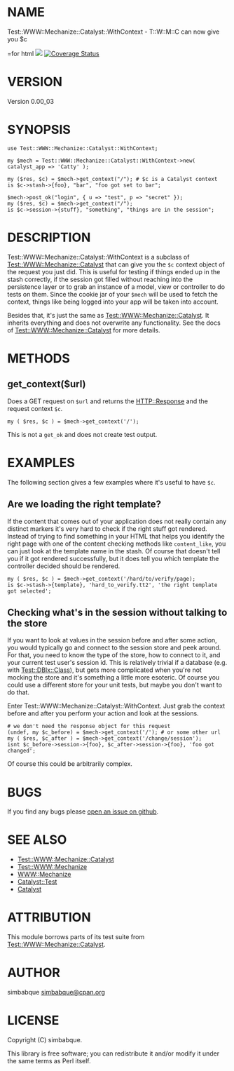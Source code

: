 # NAME

Test::WWW::Mechanize::Catalyst::WithContext - T::W::M::C can now give you $c

<div>
    <p>
    =for html <a href="https://travis-ci.org/simbabque/Test-WWW-Mechanize-Catalyst-WithContext"><img src="https://travis-ci.org/simbabque/Test-WWW-Mechanize-Catalyst-WithContext.svg?branch=master"></a>
    <a href='https://coveralls.io/github/simbabque/Test-WWW-Mechanize-Catalyst-WithContext?branch=master'><img src='https://coveralls.io/repos/github/simbabque/Test-WWW-Mechanize-Catalyst-WithContext/badge.svg?branch=master' alt='Coverage Status' /></a>
    </p>
</div>

# VERSION

Version 0.00\_03

# SYNOPSIS

    use Test::WWW::Mechanize::Catalyst::WithContext;

    my $mech = Test::WWW::Mechanize::Catalyst::WithContext->new( catalyst_app => 'Catty' );

    my ($res, $c) = $mech->get_context("/"); # $c is a Catalyst context
    is $c->stash->{foo}, "bar", "foo got set to bar";

    $mech->post_ok("login", { u => "test", p => "secret" });
    my ($res, $c) = $mech->get_context("/");
    is $c->session->{stuff}, "something", "things are in the session";

# DESCRIPTION

Test::WWW::Mechanize::Catalyst::WithContext is a subclass of [Test::WWW::Mechanize::Catalyst](https://metacpan.org/pod/Test::WWW::Mechanize::Catalyst)
that can give you the `$c` context object of the request you just did. This is useful for
testing if things ended up in the stash correctly, if the session got filled without reaching
into the persistence layer or to grab an instance of a model, view or controller to do tests
on them. Since the cookie jar of your `$mech` will be used to fetch the context, things
like being logged into your app will be taken into account.

Besides that, it's just the same as [Test::WWW::Mechanize::Catalyst](https://metacpan.org/pod/Test::WWW::Mechanize::Catalyst). It inherits everything
and does not overwrite any functionality. See the docs of [Test::WWW::Mechanize::Catalyst](https://metacpan.org/pod/Test::WWW::Mechanize::Catalyst) for
more details.

# METHODS

## get\_context($url)

Does a GET request on `$url` and returns the [HTTP::Response](https://metacpan.org/pod/HTTP::Response) and the request context `$c`.

    my ( $res, $c ) = $mech->get_context('/');

This is not a `get_ok` and does not create test output.

# EXAMPLES

The following section gives a few examples where it's useful to have `$c`.

## Are we loading the right template?

If the content that comes out of your application does not really contain any distinct markers
it's very hard to check if the right stuff got rendered. Instead of trying to find something
in your HTML that helps you identify the right page with one of the content checking methods like
`content_like`, you can just look at the template name in the stash. Of course that doesn't tell
you if it got rendered successfully, but it does tell you which template the controller decided
should be rendered.

    my ( $res, $c ) = $mech->get_context('/hard/to/verify/page);
    is $c->stash->{template}, 'hard_to_verify.tt2', 'the right template got selected';

## Checking what's in the session without talking to the store

If you want to look at values in the session before and after some action, you would typically
go and connect to the session store and peek around. For that, you need to know the type of the
store, how to connect to it, and your current test user's session id. This is relatively trivial
if a database (e.g. with [Test::DBIx::Class](https://metacpan.org/pod/Test::DBIx::Class)), but gets more complicated when you're not mocking
the store and it's something a little more esoteric. Of course you could use a different store for
your unit tests, but maybe you don't want to do that.

Enter Test::WWW::Mechanize::Catalyst::WithContext. Just grab the context before and after you
perform your action and look at the sessions.

    # we don't need the response object for this request
    (undef, my $c_before) = $mech->get_context('/'); # or some other url
    my ( $res, $c_after ) = $mech->get_context('/change/session');
    isnt $c_before->session->{foo}, $c_after->session->{foo}, 'foo got changed';

Of course this could be arbitrarily complex.

# BUGS

If you find any bugs please [open an issue on github](https://github.com/simbabque/Test-WWW-Mechanize-Catalyst-WithContext/issues).

# SEE ALSO

- [Test::WWW::Mechanize::Catalyst](https://metacpan.org/pod/Test::WWW::Mechanize::Catalyst)
- [Test::WWW::Mechanize](https://metacpan.org/pod/Test::WWW::Mechanize)
- [WWW::Mechanize](https://metacpan.org/pod/WWW::Mechanize)
- [Catalyst::Test](https://metacpan.org/pod/Catalyst::Test)
- [Catalyst](https://metacpan.org/pod/Catalyst)

# ATTRIBUTION

This module borrows parts of its test suite from [Test::WWW::Mechanize::Catalyst](https://metacpan.org/pod/Test::WWW::Mechanize::Catalyst).

# AUTHOR

simbabque <simbabque@cpan.org>

# LICENSE

Copyright (C) simbabque.

This library is free software; you can redistribute it and/or modify
it under the same terms as Perl itself.
